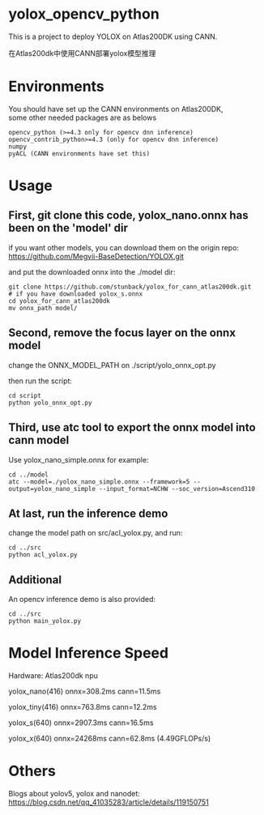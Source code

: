 # yolox_opencv_python
This is a project to deploy YOLOX on Atlas200DK using CANN.
  
在Atlas200dk中使用CANN部署yolox模型推理   
  
# Environments
You should have set up the CANN environments on Atlas200DK,    
some other needed packages are as belows   
```
opencv_python (>=4.3 only for opencv dnn inference)  
opencv_contrib_python>=4.3 (only for opencv dnn inference) 
numpy
pyACL (CANN environments have set this)
```

# Usage
## First, git clone this code, yolox_nano.onnx has been on the 'model' dir    

if you want other models, you can download them on the origin repo: https://github.com/Megvii-BaseDetection/YOLOX.git   

and put the downloaded onnx into the ./model dir:   
```
git clone https://github.com/stunback/yolox_for_cann_atlas200dk.git
# if you have downloaded yolox_s.onnx
cd yolox_for_cann_atlas200dk
mv onnx_path model/
```

## Second, remove the focus layer on the onnx model    
change the ONNX_MODEL_PATH on  ./script/yolo_onnx_opt.py   

then run the script:    
```
cd script
python yolo_onnx_opt.py
```

## Third, use atc tool to export the onnx model into cann model
Use yolox_nano_simple.onnx for example:  
```
cd ../model
atc --model=./yolox_nano_simple.onnx --framework=5 --output=yolox_nano_simple --input_format=NCHW --soc_version=Ascend310
```

## At last, run the inference demo
change the model path on src/acl_yolox.py, and run:   
```
cd ../src
python acl_yolox.py 
```

## Additional
An opencv inference demo is also provided:    
```
cd ../src
python main_yolox.py
```

# Model Inference Speed
Hardware:      Atlas200dk npu    

yolox_nano(416)  onnx=308.2ms       cann=11.5ms    

yolox_tiny(416)    onnx=763.8ms       cann=12.2ms    

yolox_s(640)        onnx=2907.3ms     cann=16.5ms    

yolox_x(640)        onnx=24268ms      cann=62.8ms   (4.49GFLOPs/s)    

# Others
Blogs about yolov5, yolox and nanodet:  
https://blog.csdn.net/qq_41035283/article/details/119150751  
